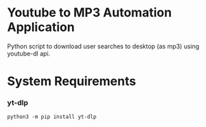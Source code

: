 # Youtube to MP3 Automation Application
Python script to download user searches to desktop (as mp3) using youtube-dl api.

# System Requirements
### yt-dlp
`python3 -m pip install yt-dlp`
